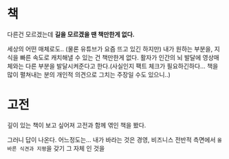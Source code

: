 
# 책

다른건 모르겠는데
**길을 모르겠을 땐 책만한게 없다.**

세상의 어떤 매체로도.. (물론 유튜브가 요즘 뜨고 있긴 하지만)
내가 원하는 부분을, 지식을 빠른 속도로 캐치해낼 수 있는 건 책만한게 없다.
활자가 인간의 뇌 발달에 영상매체와는 다른 부분을 발달시켜준다고 한다.(사실인지 팩트 체크가 필요하긴하다... 책을 많이 펼쳐내는 분의 개인적 의견으로 그치는 주장일 수도 있으니..)


# 고전 

깊이 있는 책이 보고 싶어져
고전과 함께 엮인 책을 봤다.

그러니 답이 나온다.
어느정도는...
내가 바라는 것은 경영, 비즈니스 전반적 측면에서 `올바른 식견과 지평`을 갖기
그 자체 인 것을

